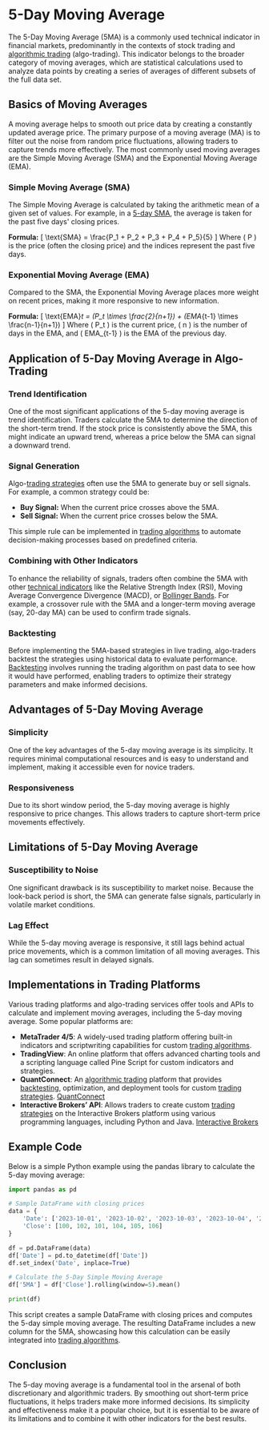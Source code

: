 # 5-Day Moving Average

The 5-Day Moving Average (5MA) is a commonly used technical indicator in financial markets, predominantly in the contexts of stock trading and [algorithmic trading](../a/algorithmic_trading.md) (algo-trading). This indicator belongs to the broader category of moving averages, which are statistical calculations used to analyze data points by creating a series of averages of different subsets of the full data set.

## Basics of Moving Averages

A moving average helps to smooth out price data by creating a constantly updated average price. The primary purpose of a moving average (MA) is to filter out the noise from random price fluctuations, allowing traders to capture trends more effectively. The most commonly used moving averages are the Simple Moving Average (SMA) and the Exponential Moving Average (EMA).

### Simple Moving Average (SMA)

The Simple Moving Average is calculated by taking the arithmetic mean of a given set of values. For example, in a [5-day SMA](../1/5-day_sma.md), the average is taken for the past five days' closing prices.

**Formula:**
\[ \text{SMA} = \frac{P_1 + P_2 + P_3 + P_4 + P_5}{5} \]
Where \( P \) is the price (often the closing price) and the indices represent the past five days.

### Exponential Moving Average (EMA)

Compared to the SMA, the Exponential Moving Average places more weight on recent prices, making it more responsive to new information.

**Formula:**
\[ \text{EMA}_t = (P_t \times \frac{2}{n+1}) + (EMA_{t-1} \times \frac{n-1}{n+1}) \]
Where \( P_t \) is the current price, \( n \) is the number of days in the EMA, and \( EMA_{t-1} \) is the EMA of the previous day.

## Application of 5-Day Moving Average in Algo-Trading

### Trend Identification

One of the most significant applications of the 5-day moving average is trend identification. Traders calculate the 5MA to determine the direction of the short-term trend. If the stock price is consistently above the 5MA, this might indicate an upward trend, whereas a price below the 5MA can signal a downward trend.

### Signal Generation

Algo-[trading strategies](../t/trading_strategies.md) often use the 5MA to generate buy or sell signals. For example, a common strategy could be:

- **Buy Signal:** When the current price crosses above the 5MA.
- **Sell Signal:** When the current price crosses below the 5MA.

This simple rule can be implemented in [trading algorithms](../t/trading_algorithms.md) to automate decision-making processes based on predefined criteria.

### Combining with Other Indicators

To enhance the reliability of signals, traders often combine the 5MA with other [technical indicators](../t/technical_indicators.md) like the Relative Strength Index (RSI), Moving Average Convergence Divergence (MACD), or [Bollinger Bands](../b/bollinger_bands.md). For example, a crossover rule with the 5MA and a longer-term moving average (say, 20-day MA) can be used to confirm trade signals.

### Backtesting

Before implementing the 5MA-based strategies in live trading, algo-traders backtest the strategies using historical data to evaluate performance. [Backtesting](../b/backtesting.md) involves running the trading algorithm on past data to see how it would have performed, enabling traders to optimize their strategy parameters and make informed decisions.

## Advantages of 5-Day Moving Average

### Simplicity

One of the key advantages of the 5-day moving average is its simplicity. It requires minimal computational resources and is easy to understand and implement, making it accessible even for novice traders.

### Responsiveness

Due to its short window period, the 5-day moving average is highly responsive to price changes. This allows traders to capture short-term price movements effectively.

## Limitations of 5-Day Moving Average

### Susceptibility to Noise

One significant drawback is its susceptibility to market noise. Because the look-back period is short, the 5MA can generate false signals, particularly in volatile market conditions.

### Lag Effect

While the 5-day moving average is responsive, it still lags behind actual price movements, which is a common limitation of all moving averages. This lag can sometimes result in delayed signals.

## Implementations in Trading Platforms

Various trading platforms and algo-trading services offer tools and APIs to calculate and implement moving averages, including the 5-day moving average. Some popular platforms are:

- **MetaTrader 4/5**: A widely-used trading platform offering built-in indicators and scriptwriting capabilities for custom [trading algorithms](../t/trading_algorithms.md).
- **TradingView**: An online platform that offers advanced charting tools and a scripting language called Pine Script for custom indicators and strategies.
- **QuantConnect**: An [algorithmic trading](../a/algorithmic_trading.md) platform that provides [backtesting](../b/backtesting.md), optimization, and deployment tools for custom [trading strategies](../t/trading_strategies.md). [QuantConnect](https://www.quantconnect.com/)
- **Interactive Brokers’ API**: Allows traders to create custom [trading strategies](../t/trading_strategies.md) on the Interactive Brokers platform using various programming languages, including Python and Java. [Interactive Brokers](https://www.interactivebrokers.com/)

## Example Code

Below is a simple Python example using the pandas library to calculate the 5-day moving average:

```python
import pandas as pd

# Sample DataFrame with closing prices
data = {
    'Date': ['2023-10-01', '2023-10-02', '2023-10-03', '2023-10-04', '2023-10-05', '2023-10-06'],
    'Close': [100, 102, 101, 104, 105, 106]
}

df = pd.DataFrame(data)
df['Date'] = pd.to_datetime(df['Date'])
df.set_index('Date', inplace=True)

# Calculate the 5-Day Simple Moving Average
df['5MA'] = df['Close'].rolling(window=5).mean()

print(df)
```

This script creates a sample DataFrame with closing prices and computes the 5-day simple moving average. The resulting DataFrame includes a new column for the 5MA, showcasing how this calculation can be easily integrated into [trading algorithms](../t/trading_algorithms.md).

## Conclusion

The 5-day moving average is a fundamental tool in the arsenal of both discretionary and algorithmic traders. By smoothing out short-term price fluctuations, it helps traders make more informed decisions. Its simplicity and effectiveness make it a popular choice, but it is essential to be aware of its limitations and to combine it with other indicators for the best results.